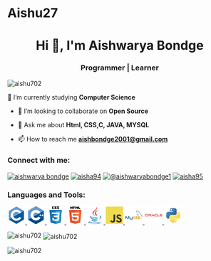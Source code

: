 # Aishu27
<h1 align="center">Hi 👋, I'm Aishwarya Bondge</h1>
<h3 align="center">Programmer | Learner</h3>

<p align="left"> <img src="https://komarev.com/ghpvc/?username=aishu702&label=Profile%20views&color=0e75b6&style=flat" alt="aishu702" /> </p>
  
  🔭 I’m currently studying **Computer Science**

- 👯 I’m looking to collaborate on **Open Source**


- 💬 Ask me about **Html, CSS,C, JAVA, MYSQL**

- 📫 How to reach me **aishbondge2001@gmail.com**
   
  
<h3 align="left">Connect with me:</h3>
<p align="left">
<a href="https://linkedin.com/in/aishwarya bondge" target="blank"><img align="center" src="https://raw.githubusercontent.com/rahuldkjain/github-profile-readme-generator/master/src/images/icons/Social/linked-in-alt.svg" alt="aishwarya bondge" height="30" width="40" /></a>
<a href="https://www.codechef.com/users/aisha94" target="blank"><img align="center" src="https://cdn.jsdelivr.net/npm/simple-icons@3.1.0/icons/codechef.svg" alt="aisha94" height="30" width="40" /></a>
<a href="https://www.hackerrank.com/@aishwaryabondge1" target="blank"><img align="center" src="https://raw.githubusercontent.com/rahuldkjain/github-profile-readme-generator/master/src/images/icons/Social/hackerrank.svg" alt="@aishwaryabondge1" height="30" width="40" /></a>
<a href="https://auth.geeksforgeeks.org/user/aisha95" target="blank"><img align="center" src="https://raw.githubusercontent.com/rahuldkjain/github-profile-readme-generator/master/src/images/icons/Social/geeks-for-geeks.svg" alt="aisha95" height="30" width="40" /></a>
</p>

<h3 align="left">Languages and Tools:</h3>
<p align="left"> <a href="https://www.cprogramming.com/" target="_blank" rel="noreferrer"> <img src="https://raw.githubusercontent.com/devicons/devicon/master/icons/c/c-original.svg" alt="c" width="40" height="40"/> </a> <a href="https://www.w3schools.com/cpp/" target="_blank" rel="noreferrer"> <img src="https://raw.githubusercontent.com/devicons/devicon/master/icons/cplusplus/cplusplus-original.svg" alt="cplusplus" width="40" height="40"/> </a> <a href="https://www.w3schools.com/css/" target="_blank" rel="noreferrer"> <img src="https://raw.githubusercontent.com/devicons/devicon/master/icons/css3/css3-original-wordmark.svg" alt="css3" width="40" height="40"/> </a> <a href="https://www.w3.org/html/" target="_blank" rel="noreferrer"> <img src="https://raw.githubusercontent.com/devicons/devicon/master/icons/html5/html5-original-wordmark.svg" alt="html5" width="40" height="40"/> </a> <a href="https://www.java.com" target="_blank" rel="noreferrer"> <img src="https://raw.githubusercontent.com/devicons/devicon/master/icons/java/java-original.svg" alt="java" width="40" height="40"/> </a> <a href="https://developer.mozilla.org/en-US/docs/Web/JavaScript" target="_blank" rel="noreferrer"> <img src="https://raw.githubusercontent.com/devicons/devicon/master/icons/javascript/javascript-original.svg" alt="javascript" width="40" height="40"/> </a> <a href="https://www.mysql.com/" target="_blank" rel="noreferrer"> <img src="https://raw.githubusercontent.com/devicons/devicon/master/icons/mysql/mysql-original-wordmark.svg" alt="mysql" width="40" height="40"/> </a> <a href="https://www.oracle.com/" target="_blank" rel="noreferrer"> <img src="https://raw.githubusercontent.com/devicons/devicon/master/icons/oracle/oracle-original.svg" alt="oracle" width="40" height="40"/> </a> <a href="https://www.python.org" target="_blank" rel="noreferrer"> <img src="https://raw.githubusercontent.com/devicons/devicon/master/icons/python/python-original.svg" alt="python" width="40" height="40"/> </a> </p>

<p><img align="left" src="https://github-readme-stats.vercel.app/api/top-langs?username=aishu702&show_icons=true&locale=en&layout=compact" alt="aishu702" /></p>

<p>&nbsp;<img align="center" src="https://github-readme-stats.vercel.app/api?username=aishu702&show_icons=true&locale=en" alt="aishu702" /></p>

<p><img align="center" src="https://github-readme-streak-stats.herokuapp.com/?user=aishu702&" alt="aishu702" /></p>
